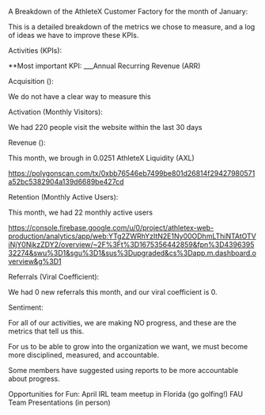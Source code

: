 A Breakdown of the AthleteX Customer Factory for the month of January: 

This is a detailed breakdown of the metrics we chose to measure, and a log of ideas we have to improve these KPIs.

Activities (KPIs):

**Most important KPI: ___Annual Recurring Revenue (ARR)

Acquisition ():

We do not have a clear way to measure this

Activation (Monthly Visitors):

We had 220 people visit the website within the last 30 days

Revenue (): 

This month, we brough in 0.0251 AthleteX Liquidity (AXL)

https://polygonscan.com/tx/0xbb76546eb7499be801d26814f29427980571a52bc5382904a139d6689be427cd

Retention (Monthly Active Users): 

This month, we had 22 monthly active users

https://console.firebase.google.com/u/0/project/athletex-web-production/analytics/app/web:YTg2ZWRhYzItN2E1Ny00ODhmLThiNTAtOTViNjY0NjkzZDY2/overview/~2F%3Ft%3D1675356442859&fpn%3D439639532274&swu%3D1&sgu%3D1&sus%3Dupgraded&cs%3Dapp.m.dashboard.overview&g%3D1


Referrals (Viral Coefficient):

We had 0 new referrals this month, and our viral coefficient is 0.


Sentiment:

For all of our activities, we are making NO progress, and these are the metrics that tell us this.

For us to be able to grow into the organization we want, we must become more disciplined, measured, and accountable.

Some members have suggested using reports to be more accountable about progress.



Opportunities for Fun: 
April IRL team meetup in Florida (go golfing!)
FAU Team Presentations (in person)
